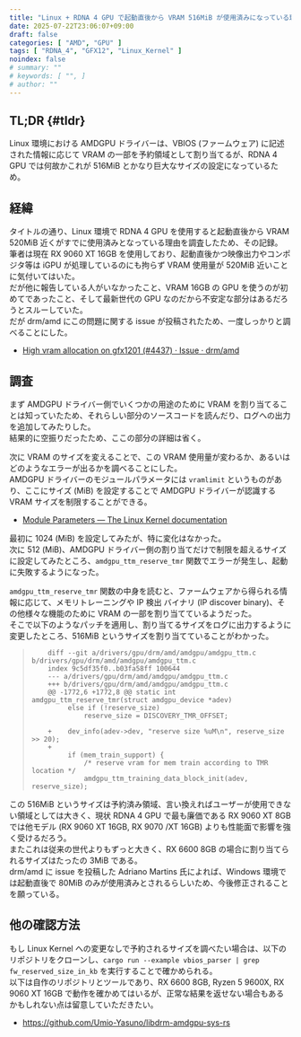 ```yaml
---
title: "Linux + RDNA 4 GPU で起動直後から VRAM 516MiB が使用済みになっている理由"
date: 2025-07-22T23:06:07+09:00
draft: false
categories: [ "AMD", "GPU" ]
tags: [ "RDNA_4", "GFX12", "Linux_Kernel" ]
noindex: false
# summary: ""
# keywords: [ "", ]
# author: ""
---
```


## TL;DR {#tldr}
Linux 環境における AMDGPU ドライバーは、VBIOS (ファームウェア) に記述された情報に応じて VRAM の一部を予約領域として割り当てるが、RDNA 4 GPU では何故かこれが 516MiB とかなり巨大なサイズの設定になっているため。  

## 経緯
タイトルの通り、Linux 環境で RDNA 4 GPU を使用すると起動直後から VRAM 520MiB 近くがすでに使用済みとなっている理由を調査したため、その記録。  
筆者は現在 RX 9060 XT 16GB を使用しており、起動直後かつ映像出力やコンポジタ等は iGPU が処理しているのにも拘らず VRAM 使用量が 520MiB 近いことに気付いてはいた。  
だが他に報告している人がいなかったこと、VRAM 16GB の GPU を使うのが初めてであったこと、そして最新世代の GPU なのだから不安定な部分はあるだろうとスルーしていた。  
だが drm/amd にこの問題に関する issue が投稿されたため、一度しっかりと調べることにした。  

 * [High vram allocation on gfx1201 (#4437) · Issue · drm/amd](https://gitlab.freedesktop.org/drm/amd/-/issues/4437)

## 調査
まず AMDGPU ドライバー側でいくつかの用途のために VRAM を割り当てることは知っていたため、それらしい部分のソースコードを読んだり、ログへの出力を追加してみたりした。  
結果的に空振りだったため、ここの部分の詳細は省く。  

次に VRAM のサイズを変えることで、この VRAM 使用量が変わるか、あるいはどのようなエラーが出るかを調べることにした。  
AMDGPU ドライバーのモジュールパラメータには `vramlimit` というものがあり、ここにサイズ (MiB) を設定することで AMDGPU ドライバーが認識する VRAM サイズを制限することができる。  

 * [Module Parameters — The Linux Kernel documentation](https://www.kernel.org/doc/html/latest/gpu/amdgpu/module-parameters.html)

最初に 1024 (MiB) を設定してみたが、特に変化はなかった。  
次に 512 (MiB)、AMDGPU ドライバー側の割り当てだけで制限を超えるサイズに設定してみたところ、`amdgpu_ttm_reserve_tmr` 関数でエラーが発生し、起動に失敗するようになった。  

`amdgpu_ttm_reserve_tmr` 関数の中身を読むと、ファームウェアから得られる情報に応じて、メモリトレーニングや IP 検出 バイナリ (IP discover binary)、その他様々な機能のために VRAM の一部を割り当てているようだった。  
そこで以下のようなパッチを適用し、割り当てるサイズをログに出力するように変更したところ、516MiB というサイズを割り当てていることがわかった。  

 >         diff --git a/drivers/gpu/drm/amd/amdgpu/amdgpu_ttm.c b/drivers/gpu/drm/amd/amdgpu/amdgpu_ttm.c
 >         index 9c5df35f0..b03fa58ff 100644
 >         --- a/drivers/gpu/drm/amd/amdgpu/amdgpu_ttm.c
 >         +++ b/drivers/gpu/drm/amd/amdgpu/amdgpu_ttm.c
 >         @@ -1772,6 +1772,8 @@ static int amdgpu_ttm_reserve_tmr(struct amdgpu_device *adev)
 >          	else if (!reserve_size)
 >          		reserve_size = DISCOVERY_TMR_OFFSET;
 >          
 >         +	dev_info(adev->dev, "reserve size %uM\n", reserve_size >> 20);
 >         +
 >          	if (mem_train_support) {
 >          		/* reserve vram for mem train according to TMR location */
 >          		amdgpu_ttm_training_data_block_init(adev, reserve_size);

この 516MiB というサイズは予約済み領域、言い換えればユーザーが使用できない領域としては大きく、現状 RDNA 4 GPU で最も廉価である RX 9060 XT 8GB では他モデル (RX 9060 XT 16GB, RX 9070 /XT 16GB) よりも性能面で影響を強く受けるだろう。  
またこれは従来の世代よりもずっと大きく、RX 6600 8GB の場合に割り当てられるサイズはたったの 3MiB である。  
drm/amd に issue を投稿した Adriano Martins 氏によれば、Windows 環境では起動直後で 80MiB のみが使用済みとされるらしいため、今後修正されることを願っている。  

## 他の確認方法
もし Linux Kernel への変更なしで予約されるサイズを調べたい場合は、以下のリポジトリをクローンし、`cargo run --example vbios_parser | grep fw_reserved_size_in_kb` を実行することで確かめられる。  
以下は自作のリポジトリとツールであり、RX 6600 8GB, Ryzen 5 9600X, RX 9060 XT 16GB で動作を確かめてはいるが、正常な結果を返せない場合もあるかもしれない点は留意していただきたい。  

 * <https://github.com/Umio-Yasuno/libdrm-amdgpu-sys-rs>
